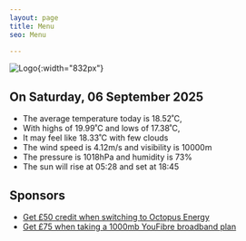 ```yaml
---
layout: page
title: Menu
seo: Menu

---
```


![Logo](/images/logo.jpg){:width="832px"}

<!-- weather_marker starts -->
## On Saturday, 06 September 2025

- The average temperature today is 18.52˚C,
- With highs of 19.99˚C and lows of 17.38˚C,
- It may feel like 18.33˚C with few clouds
- The wind speed is 4.12m/s and visibility is 10000m
- The pressure is 1018hPa and humidity is 73%
- The sun will rise at 05:28 and set at 18:45

<!-- weather_marker ends -->

## Sponsors

- [Get £50 credit when switching to Octopus Energy](https://bit.ly/3oD1nnS)
- [Get £75 when taking a 1000mb YouFibre broadband plan](https://aklam.io/91zWhU?)
